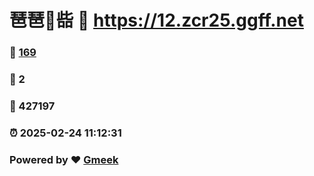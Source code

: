 # 琶琶🔭啙 :link: https://12.zcr25.ggff.net 
### :page_facing_up: [169](https://12.zcr25.ggff.net/tag.html) 
### :speech_balloon: 2 
### :hibiscus: 427197 
### :alarm_clock: 2025-02-24 11:12:31 
### Powered by :heart: [Gmeek](https://github.com/Meekdai/Gmeek)
